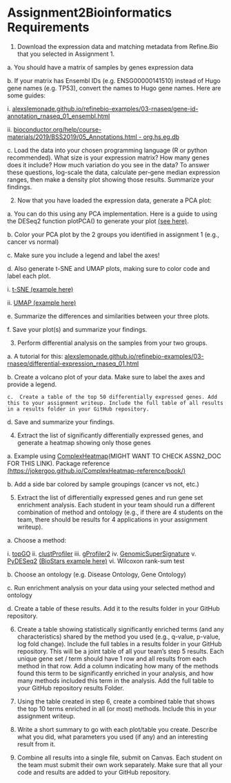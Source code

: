 # Assignment2Bioinformatics Requirements

1.	Download the expression data and matching metadata from Refine.Bio that you selected in Assignment 1.

a.	You should have a matrix of samples by genes expression data

b.	If your matrix has Ensembl IDs (e.g. ENSG00000141510) instead of Hugo gene names (e.g. TP53), convert the names to Hugo gene names. Here are some guides: 

  i.	[alexslemonade.github.io/refinebio-examples/03-rnaseq/gene-id-annotation_rnaseq_01_ensembl.html](alexslemonade.github.io/refinebio-examples/03-rnaseq/gene-id-annotation_rnaseq_01_ensembl.html)

  ii.	[bioconductor.org/help/course-materials/2019/BSS2019/05_Annotations.html - org.hs.eg.db](https://www.bioconductor.org/help/course-materials/2019/BSS2019/05_Annotations.html#org.hs.eg.db)

c.	Load the data into your chosen programming language (R or python recommended). What size is your expression matrix? How many genes does it include? How much variation do you see in the data? To answer these questions, log-scale the data, calculate per-gene median expression ranges, then make a density plot showing those results. Summarize your findings.



2.	Now that you have loaded the expression data, generate a PCA plot:

a.	You can do this using any PCA implementation. Here is a guide to using the DESeq2 function plotPCA() to generate your plot [(see here)](https://bioconductor.org/packages/release/bioc/vignettes/DESeq2/inst/doc/DESeq2.html).

b.	Color your PCA plot by the 2 groups you identified in assignment 1 (e.g., cancer vs normal)

c.	Make sure you include a legend and label the axes!

d.	Also generate t-SNE and UMAP plots, making sure to color code and label each plot.

  i.	[t-SNE (example here)](https://www.r-bloggers.com/2019/05/quick-and-easy-t-sne-analysis-in-r/)
  
  ii.	[UMAP (example here)](https://cran.r-project.org/web/packages/umap/vignettes/umap.html)
    
e.	Summarize the differences and similarities between your three plots.

f.	Save your plot(s) and summarize your findings.



3.	Perform differential analysis on the samples from your two groups.

a.	A tutorial for this: [alexslemonade.github.io/refinebio-examples/03-rnaseq/differential-expression_rnaseq_01.html](alexslemonade.github.io/refinebio-examples/03-rnaseq/differential-expression_rnaseq_01.html)

b.	Create a volcano plot of your data. Make sure to label the axes and provide a legend.

    c.	Create a table of the top 50 differentially expressed genes. Add this to your assignment writeup. Include the full table of all results in a results folder in your GitHub repository.

d.	Save and summarize your findings.



4.	Extract the list of significantly differentially expressed genes, and generate a heatmap showing only those genes

a.	Example using [ComplexHeatmap](C:\Users\Acer\Downloads\ComplexHeatmap)(MIGHT WANT TO CHECK ASSN2_DOC FOR THIS LINK). 
Package reference [(https://jokergoo.github.io/ComplexHeatmap-reference/book/)](https://jokergoo.github.io/ComplexHeatmap-reference/book/)

b.	Add a side bar colored by sample groupings (cancer vs not, etc.)



5.	Extract the list of differentially expressed genes and run gene set enrichment analysis. Each student in your team should run a different combination of method and ontology (e.g., if there are 4 students on the team, there should be results for 4 applications in your assignment writeup).

a.	Choose a method:

i.	[topGO](https://bioconductor.org/packages/release/bioc/html/topGO.html)
ii.	[clustProfiler](http://bioconductor.org/packages/release/bioc/vignettes/clusterProfiler/inst/doc/clusterProfiler.html)
iii.	[gProfiler2](https://cran.r-project.org/web/packages/gprofiler2/vignettes/gprofiler2.html)
iv.	[GenomicSuperSignature](http://bioconductor.org/packages/release/bioc/html/GenomicSuperSignature.html)
v.	[PyDESeq2](https://pydeseq2.readthedocs.io/en/latest/) [(BioStars example here)](https://www.biostars.org/p/9495368/)
vi.	Wilcoxon rank-sum test

b.	Choose an ontology (e.g. Disease Ontology, Gene Ontology)

c.	Run enrichment analysis on your data using your selected method and ontology

d.	Create a table of these results. Add it to the results folder in your GitHub repository.



6.	Create a table showing statistically significantly enriched terms (and any characteristics) shared by the method you used (e.g., q-value, p-value, log fold change). Include the full tables in a results folder in your GitHub repository. This will be a joint table of all your team’s step 5 results. Each unique gene set / term should have 1 row and all results from each method in that row. Add a column indicating how many of the methods found this term to be significantly enriched in your analysis, and how many methods included this term in the analysis. Add the full table to your GitHub repository results Folder.



7.	Using the table created in step 6, create a combined table that shows the top 10 terms enriched in all (or most) methods. Include this in your assignment writeup.


  
8.	Write a short summary to go with each plot/table you create. Describe what you did, what parameters you used (if any) and an interesting result from it.


  
9.	Combine all results into a single file, submit on Canvas. Each student on the team must submit their own work separately. Make sure that all your code and results are added to your GitHub repository. 
